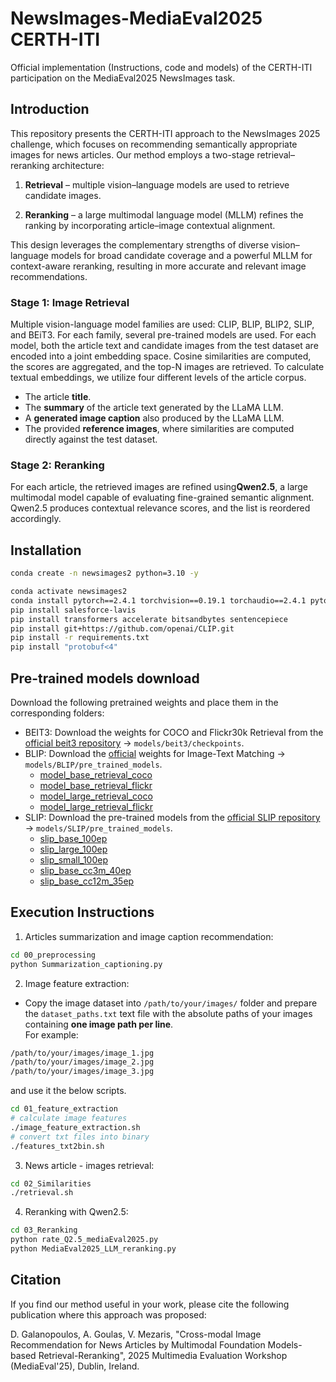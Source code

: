 # NewsImages-MediaEval2025 CERTH-ITI

Official implementation (Instructions, code and models) of the CERTH-ITI participation on the  MediaEval2025 NewsImages task.
## Introduction
This repository presents the CERTH-ITI approach to the NewsImages 2025 challenge, which focuses on recommending semantically appropriate images for news articles. Our method employs a two-stage retrieval–reranking architecture:

1. **Retrieval** – multiple vision–language models are used to retrieve candidate images.

2. **Reranking** – a large multimodal language model (MLLM) refines the ranking by incorporating article–image contextual alignment.

This design leverages the complementary strengths of diverse vision–language models for broad candidate coverage and a powerful MLLM for context-aware reranking, resulting in more accurate and relevant image recommendations.

### Stage 1: Image Retrieval
Multiple vision-language model families are used: CLIP, BLIP, BLIP2, SLIP, and BEiT3. For each family, several pre-trained models are used. For each model, both the article text and candidate images from the test dataset are encoded into a joint embedding space. Cosine similarities are computed, the scores are aggregated, and the top-N images are retrieved. To calculate textual embeddings, we utilize four different levels of the article corpus.
- The article  **title**.
- The **summary** of the article text generated by the LLaMA LLM.
- A **generated image caption** also produced by the LLaMA LLM.
- The provided **reference images**, where similarities are computed directly against the test dataset.
### Stage 2: Reranking
For each article, the retrieved images are refined using**Qwen2.5**, a large multimodal model capable of evaluating fine-grained semantic alignment. Qwen2.5 produces contextual relevance scores, and the list is reordered accordingly.

## Installation

```bash
conda create -n newsimages2 python=3.10 -y

conda activate newsimages2
conda install pytorch==2.4.1 torchvision==0.19.1 torchaudio==2.4.1 pytorch-cuda=12.4 -c pytorch -c nvidia
pip install salesforce-lavis
pip install transformers accelerate bitsandbytes sentencepiece
pip install git+https://github.com/openai/CLIP.git
pip install -r requirements.txt
pip install "protobuf<4"
```


## Pre-trained models download
Download the following pretrained weights and place them in the corresponding folders:

- BEIT3: Download the weights for COCO and Flickr30k Retrieval from the [official beit3 repository](https://github.com/microsoft/unilm/tree/master/beit3#fine-tuning-on-coco-and-flickr30k-retrieval-image-text-retrieval) → `models/beit3/checkpoints`.
- BLIP: Download the [official](https://github.com/salesforce/BLIP) weights for Image-Text Matching → `models/BLIP/pre_trained_models`.
  - [model_base_retrieval_coco](https://storage.googleapis.com/sfr-vision-language-research/BLIP/models/model_base_retrieval_coco.pth)
  - [model_base_retrieval_flickr](https://storage.googleapis.com/sfr-vision-language-research/BLIP/models/model_base_retrieval_flickr.pth)
  - [model_large_retrieval_coco](https://storage.googleapis.com/sfr-vision-language-research/BLIP/models/model_large_retrieval_coco.pth)
  - [model_large_retrieval_flickr](https://storage.googleapis.com/sfr-vision-language-research/BLIP/models/model_large_retrieval_flickr.pth)
- SLIP: Download the pre-trained models from the [official SLIP repository](https://github.com/facebookresearch/SLIP?tab=readme-ov-file#results-and-pre-trained-models) → `models/SLIP/pre_trained_models`.
  - [slip_base_100ep](https://dl.fbaipublicfiles.com/slip/slip_base_100ep.pt)
  - [slip_large_100ep](https://dl.fbaipublicfiles.com/slip/slip_large_100ep.pt)
  - [slip_small_100ep](https://dl.fbaipublicfiles.com/slip/slip_small_100ep.pt)
  - [slip_base_cc3m_40ep](https://dl.fbaipublicfiles.com/slip/slip_base_cc3m_40ep.pt)
  - [slip_base_cc12m_35ep](https://dl.fbaipublicfiles.com/slip/slip_base_cc12m_35ep.pt)

## Execution Instructions
1. Articles summarization and image caption recommendation:
```bash
cd 00_preprocessing
python Summarization_captioning.py
```
2. Image feature extraction: 
  - Copy the image dataset into `/path/to/your/images/` folder and prepare the `dataset_paths.txt` text file with the absolute paths of your images containing **one image path per line**.  
For example:

```txt
/path/to/your/images/image_1.jpg
/path/to/your/images/image_2.jpg
/path/to/your/images/image_3.jpg
```
and use it the below scripts.
```bash
cd 01_feature_extraction
# calculate image features
./image_feature_extraction.sh
# convert txt files into binary
./features_txt2bin.sh
```
3. News article - images retrieval: 
```bash
cd 02_Similarities
./retrieval.sh
```
4. Reranking with Qwen2.5:
```bash
cd 03_Reranking
python rate_Q2.5_mediaEval2025.py
python MediaEval2025_LLM_reranking.py
```


## Citation

If you find our method useful in your work, please cite the following publication where this approach was proposed:

D. Galanopoulos, A. Goulas, V. Mezaris, "Cross-modal Image Recommendation for News Articles by Multimodal Foundation Models-based Retrieval-Reranking", 2025 Multimedia Evaluation Workshop (MediaEval'25), Dublin, Ireland.
